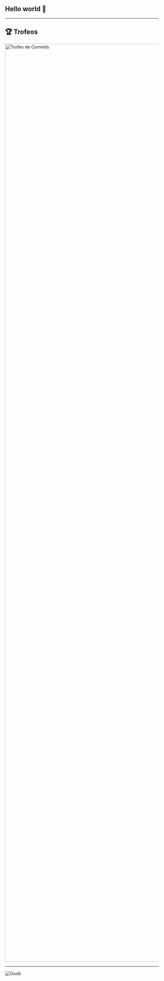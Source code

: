 ## Hello world 👋
---
## 🏆 Trofeos

<img src="https://github-profile-trophy.vercel.app/?username=Michaelsr&theme=darkhub" alt="Trofeo de Commits" width="3000" />

---
![Goob]([ruta/a/la/imagen.png](https://st2.depositphotos.com/2131067/9009/i/450/depositphotos_90094000-stock-illustration-watercolor-abstract-seamless-pattern.jpg))
